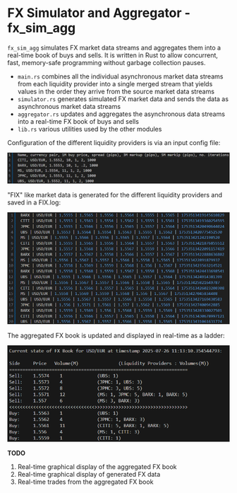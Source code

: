  # FX Simulator and Aggregator - fx_sim_agg

 `fx_sim_agg` simulates FX market data streams and aggregates them into a real-time book of buys and sells. It is written in Rust to allow concurrent, fast, memory-safe  programming without garbage collection pauses.

 - `main.rs` combines all the individual asynchronous market data streams from each liquidity provider into a single merged stream
 that yields values in the order they arrive from the source market data streams
 - `simulator.rs` generates simulated FX market data and sends the data as asynchronous market data streams
 - `aggregator.rs` updates and aggregates the asynchronous data streams into a real-time FX book of buys and sells
 - `lib.rs` various utilities used by the other modules

Configuration of the different liquidity providers is via an input config file:

![config.txt](resources/config.txt.png)


 "FIX" like market data is generated for the different liquidity providers and saved in a FIX.log:

![FIX.log](resources/FIX.log.png)

The aggregated FX book is updated and displayed in real-time as a ladder:

![FX_ladder](resources/FX_ladder.png)

**TODO** 
1. Real-time graphical display of the aggregated FX book
2. Real-time graphical display of generated FX data
3. Real-time trades from the aggregated FX book